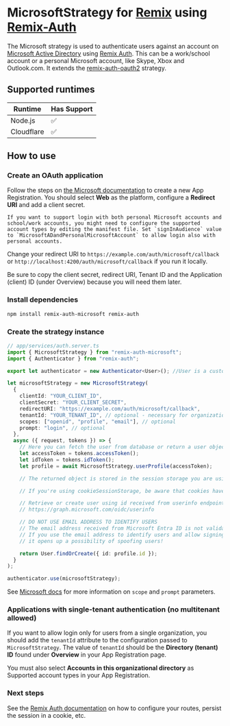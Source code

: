 # MicrosoftStrategy for [Remix](https://remix.run/) using [Remix-Auth](https://github.com/sergiodxa/remix-auth)

The Microsoft strategy is used to authenticate users against an account on [Microsoft Active Directory](https://docs.microsoft.com/en-us/azure/active-directory/develop/) using [Remix Auth](https://github.com/sergiodxa/remix-auth).
This can be a work/school account or a personal Microsoft account, like Skype, Xbox and Outlook.com. It extends the [remix-auth-oauth2](https://github.com/sergiodxa/remix-auth-oauth2) strategy.

## Supported runtimes

| Runtime    | Has Support |
| ---------- | ----------- |
| Node.js    | ✅          |
| Cloudflare | ✅          |

## How to use

### Create an OAuth application

Follow the steps on [the Microsoft documentation](https://docs.microsoft.com/en-us/azure/active-directory/develop/quickstart-register-app) to create a new App Registration. You should select **Web** as the platform, configure a **Redirect URI** and add a client secret.

    If you want to support login with both personal Microsoft accounts and school/work accounts, you might need to configure the supported account types by editing the manifest file. Set `signInAudience` value to `MicrosoftADandPersonalMicrosoftAccount` to allow login also with personal accounts.

Change your redirect URI to `https://example.com/auth/microsoft/callback` or `http://localhost:4200/auth/microsoft/callback` if you run it locally.

Be sure to copy the client secret, redirect URI, Tenant ID and the Application (client) ID (under Overview) because you will need them later.

### Install dependencies

```bash
npm install remix-auth-microsoft remix-auth
```

### Create the strategy instance

```ts
// app/services/auth.server.ts
import { MicrosoftStrategy } from "remix-auth-microsoft";
import { Authenticator } from "remix-auth";

export let authenticator = new Authenticator<User>(); //User is a custom user types you can define as you want

let microsoftStrategy = new MicrosoftStrategy(
  {
    clientId: "YOUR_CLIENT_ID",
    clientSecret: "YOUR_CLIENT_SECRET",
    redirectURI: "https://example.com/auth/microsoft/callback",
    tenantId: "YOUR_TENANT_ID", // optional - necessary for organization without multitenant (see below)
    scopes: ["openid", "profile", "email"], // optional
    prompt: "login", // optional
  },
  async ({ request, tokens }) => {
    // Here you can fetch the user from database or return a user object based on profile
    let accessToken = tokens.accessToken();
    let idToken = tokens.idToken();
    let profile = await MicrosoftStrategy.userProfile(accessToken);

    // The returned object is stored in the session storage you are using by the authenticator

    // If you're using cookieSessionStorage, be aware that cookies have a size limit of 4kb

    // Retrieve or create user using id received from userinfo endpoint
    // https://graph.microsoft.com/oidc/userinfo

    // DO NOT USE EMAIL ADDRESS TO IDENTIFY USERS
    // The email address received from Microsoft Entra ID is not validated and can be changed to anything from Azure Portal.
    // If you use the email address to identify users and allow signing in from any tenant (`tenantId` is not set)
    // it opens up a possibility of spoofing users!

    return User.findOrCreate({ id: profile.id });
  }
);

authenticator.use(microsoftStrategy);
```

See [Microsoft docs](https://docs.microsoft.com/en-us/azure/active-directory/develop/v2-oauth2-auth-code-flow) for more information on `scope` and `prompt` parameters.

### Applications with single-tenant authentication (no multitenant allowed)

If you want to allow login only for users from a single organization, you should add the `tenantId` attribute to the configuration passed to `MicrosoftStrategy`.
The value of `tenantId` should be the **Directory (tenant) ID** found under **Overview** in your App Registration page.

You must also select **Accounts in this organizational directory** as Supported account types in your App Registration.

### Next steps

See the [Remix Auth documentation](https://sergiodxa.github.io/remix-auth/) on how to configure your routes, persist the session in a cookie, etc.
